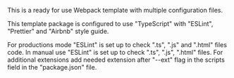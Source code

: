This is a ready for use Webpack template with multiple configuration files.

This template package is configured to use "TypeScript" with "ESLint", "Prettier" and "Airbnb" style guide.

For productions mode "ESLint" is set up to check ".ts", ".js" and ".html" files code.
In manual use "ESLint" is set up to check ".ts", ".js", ".html" files.
For additional extensions add needed extension after "--ext" flag in the scripts field in the "package.json" file.